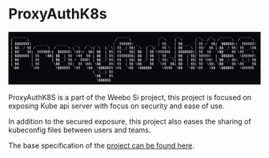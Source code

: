 # ProxyAuthK8s

![ProxyAuthK8s Logo](art.png)

ProxyAuthK8S is a part of the Weebo Si project, this project is focused on exposing Kube api server with focus on security and ease of use.

In addition to the secured exposure, this project also eases the sharing of kubeconfig files between users and teams.

The base specification of the [project can be found here](https://batleforc.github.io/weebo-si/0.projects/reverse-api-kube-oidc-based.html).

